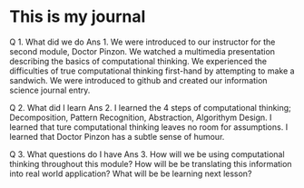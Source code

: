# This is my journal

Q 1. What did we do
Ans 1. We were introduced to our instructor for the second module, Doctor Pinzon. 
We watched a multimedia presentation describing the basics of computational thinking.
We experienced the difficulties of true computational thinking first-hand by attempting to make a sandwich.
We were introduced to github and created our information science journal entry.

Q 2. What did I learn
Ans 2. I learned the 4 steps of computational thinking; Decomposition, Pattern Recognition, Abstraction, Algorithym Design.
I learned that ture computational thinking leaves no room for assumptions. 
I learned that Doctor Pinzon has a subtle sense of humour.

Q 3. What questions do I have
Ans 3. How will we be using computational thinking throughout this module? 
How will be be translating this information into real world application?
What will be be learning next lesson?
